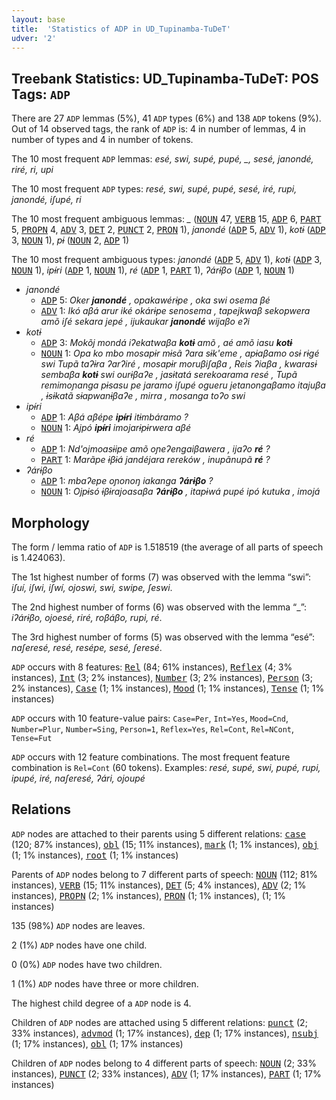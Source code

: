 ```yaml
---
layout: base
title:  'Statistics of ADP in UD_Tupinamba-TuDeT'
udver: '2'
---
```


## Treebank Statistics: UD_Tupinamba-TuDeT: POS Tags: `ADP`

There are 27 `ADP` lemmas (5%), 41 `ADP` types (6%) and 138 `ADP` tokens (9%).
Out of 14 observed tags, the rank of `ADP` is: 4 in number of lemmas, 4 in number of types and 4 in number of tokens.

The 10 most frequent `ADP` lemmas: <em>esé, swi, supé, pupé, _, sesé, janondé, riré, ri, upi</em>

The 10 most frequent `ADP` types:  <em>resé, swi, supé, pupé, sesé, iré, rupi, janondé, iʃupé, ri</em>

The 10 most frequent ambiguous lemmas: <em>_</em> (<tt><a href="tpn_tudet-pos-NOUN.html">NOUN</a></tt> 47, <tt><a href="tpn_tudet-pos-VERB.html">VERB</a></tt> 15, <tt><a href="tpn_tudet-pos-ADP.html">ADP</a></tt> 6, <tt><a href="tpn_tudet-pos-PART.html">PART</a></tt> 5, <tt><a href="tpn_tudet-pos-PROPN.html">PROPN</a></tt> 4, <tt><a href="tpn_tudet-pos-ADV.html">ADV</a></tt> 3, <tt><a href="tpn_tudet-pos-DET.html">DET</a></tt> 2, <tt><a href="tpn_tudet-pos-PUNCT.html">PUNCT</a></tt> 2, <tt><a href="tpn_tudet-pos-PRON.html">PRON</a></tt> 1), <em>janondé</em> (<tt><a href="tpn_tudet-pos-ADP.html">ADP</a></tt> 5, <tt><a href="tpn_tudet-pos-ADV.html">ADV</a></tt> 1), <em>kotɨ</em> (<tt><a href="tpn_tudet-pos-ADP.html">ADP</a></tt> 3, <tt><a href="tpn_tudet-pos-NOUN.html">NOUN</a></tt> 1), <em>pɨ</em> (<tt><a href="tpn_tudet-pos-NOUN.html">NOUN</a></tt> 2, <tt><a href="tpn_tudet-pos-ADP.html">ADP</a></tt> 1)

The 10 most frequent ambiguous types:  <em>janondé</em> (<tt><a href="tpn_tudet-pos-ADP.html">ADP</a></tt> 5, <tt><a href="tpn_tudet-pos-ADV.html">ADV</a></tt> 1), <em>kotɨ</em> (<tt><a href="tpn_tudet-pos-ADP.html">ADP</a></tt> 3, <tt><a href="tpn_tudet-pos-NOUN.html">NOUN</a></tt> 1), <em>ipɨ́ri</em> (<tt><a href="tpn_tudet-pos-ADP.html">ADP</a></tt> 1, <tt><a href="tpn_tudet-pos-NOUN.html">NOUN</a></tt> 1), <em>ré</em> (<tt><a href="tpn_tudet-pos-ADP.html">ADP</a></tt> 1, <tt><a href="tpn_tudet-pos-PART.html">PART</a></tt> 1), <em>ʔárɨβo</em> (<tt><a href="tpn_tudet-pos-ADP.html">ADP</a></tt> 1, <tt><a href="tpn_tudet-pos-NOUN.html">NOUN</a></tt> 1)


* <em>janondé</em>
  * <tt><a href="tpn_tudet-pos-ADP.html">ADP</a></tt> 5: <em>Oker <b>janondé</b> , opakawérɨpe , oka swi osema βé</em>
  * <tt><a href="tpn_tudet-pos-ADV.html">ADV</a></tt> 1: <em>Ikó aβá arur iké okárɨpe senosema , tapejkwaβ sekopwera amõ iʃé sekara jepé , ijukaukar <b>janondé</b> wijaβo eʔi</em>
* <em>kotɨ</em>
  * <tt><a href="tpn_tudet-pos-ADP.html">ADP</a></tt> 3: <em>Mokõj mondá iʔekatwaβa <b>kotɨ</b> amõ , aé amõ iasu <b>kotɨ</b></em>
  * <tt><a href="tpn_tudet-pos-NOUN.html">NOUN</a></tt> 1: <em>Opa ko mbo mosapɨr mɨsã ʔara sɨk'eme , apɨaβamo osɨ rɨgé swi Tupã taʔɨra ʔarʔiré , mosapɨr moruβiʃaβa , Reis ʔiaβa , kwarasɨ sembaβa <b>kotɨ</b> swi ourɨβaʔe , jasɨtatá serekoarama resé , Tupã remimoɲanga pɨsasu pe jaramo iʃupé ogueru jetanongaβamo itajuβa , ɨsɨkatã sɨapwanɨβaʔe , mirra , mosanga toʔo swi</em>
* <em>ipɨ́ri</em>
  * <tt><a href="tpn_tudet-pos-ADP.html">ADP</a></tt> 1: <em>Aβá aβépe <b>ipɨ́ri</b> itɨmbáramo ?</em>
  * <tt><a href="tpn_tudet-pos-NOUN.html">NOUN</a></tt> 1: <em>Ajpó <b>ipɨ́ri</b> imojarɨpɨrwera aβé</em>
* <em>ré</em>
  * <tt><a href="tpn_tudet-pos-ADP.html">ADP</a></tt> 1: <em>Nd'ojmoasɨipe amõ oɲeʔengaiβawera , ijaʔo <b>ré</b> ?</em>
  * <tt><a href="tpn_tudet-pos-PART.html">PART</a></tt> 1: <em>Marãpe ɨβɨá jandéjara rereków , inupãnupã <b>ré</b> ?</em>
* <em>ʔárɨβo</em>
  * <tt><a href="tpn_tudet-pos-ADP.html">ADP</a></tt> 1: <em>mbaʔepe oɲonoŋ iakanga <b>ʔárɨβo</b> ?</em>
  * <tt><a href="tpn_tudet-pos-NOUN.html">NOUN</a></tt> 1: <em>Ojpɨsó ɨβɨrajoasaβa <b>ʔárɨβo</b> , itapɨwá pupé ipó kutuka , imojá</em>

## Morphology

The form / lemma ratio of `ADP` is 1.518519 (the average of all parts of speech is 1.424063).

The 1st highest number of forms (7) was observed with the lemma “swi”: <em>iʃuí, iʃwi, iʃwí, ojoswi, swi, swipe, ʃeswi</em>.

The 2nd highest number of forms (6) was observed with the lemma “_”: <em>iʔárɨβo, ojoesé, riré, roβáβo, rupi, ré</em>.

The 3rd highest number of forms (5) was observed with the lemma “esé”: <em>naʃeresé, resé, resépe, sesé, ʃeresé</em>.

`ADP` occurs with 8 features: <tt><a href="tpn_tudet-feat-Rel.html">Rel</a></tt> (84; 61% instances), <tt><a href="tpn_tudet-feat-Reflex.html">Reflex</a></tt> (4; 3% instances), <tt><a href="tpn_tudet-feat-Int.html">Int</a></tt> (3; 2% instances), <tt><a href="tpn_tudet-feat-Number.html">Number</a></tt> (3; 2% instances), <tt><a href="tpn_tudet-feat-Person.html">Person</a></tt> (3; 2% instances), <tt><a href="tpn_tudet-feat-Case.html">Case</a></tt> (1; 1% instances), <tt><a href="tpn_tudet-feat-Mood.html">Mood</a></tt> (1; 1% instances), <tt><a href="tpn_tudet-feat-Tense.html">Tense</a></tt> (1; 1% instances)

`ADP` occurs with 10 feature-value pairs: `Case=Per`, `Int=Yes`, `Mood=Cnd`, `Number=Plur`, `Number=Sing`, `Person=1`, `Reflex=Yes`, `Rel=Cont`, `Rel=NCont`, `Tense=Fut`

`ADP` occurs with 12 feature combinations.
The most frequent feature combination is `Rel=Cont` (60 tokens).
Examples: <em>resé, supé, swi, pupé, rupi, ipupé, iré, naʃeresé, ʔári, ojoupé</em>


## Relations

`ADP` nodes are attached to their parents using 5 different relations: <tt><a href="tpn_tudet-dep-case.html">case</a></tt> (120; 87% instances), <tt><a href="tpn_tudet-dep-obl.html">obl</a></tt> (15; 11% instances), <tt><a href="tpn_tudet-dep-mark.html">mark</a></tt> (1; 1% instances), <tt><a href="tpn_tudet-dep-obj.html">obj</a></tt> (1; 1% instances), <tt><a href="tpn_tudet-dep-root.html">root</a></tt> (1; 1% instances)

Parents of `ADP` nodes belong to 7 different parts of speech: <tt><a href="tpn_tudet-pos-NOUN.html">NOUN</a></tt> (112; 81% instances), <tt><a href="tpn_tudet-pos-VERB.html">VERB</a></tt> (15; 11% instances), <tt><a href="tpn_tudet-pos-DET.html">DET</a></tt> (5; 4% instances), <tt><a href="tpn_tudet-pos-ADV.html">ADV</a></tt> (2; 1% instances), <tt><a href="tpn_tudet-pos-PROPN.html">PROPN</a></tt> (2; 1% instances), <tt><a href="tpn_tudet-pos-PRON.html">PRON</a></tt> (1; 1% instances),  (1; 1% instances)

135 (98%) `ADP` nodes are leaves.

2 (1%) `ADP` nodes have one child.

0 (0%) `ADP` nodes have two children.

1 (1%) `ADP` nodes have three or more children.

The highest child degree of a `ADP` node is 4.

Children of `ADP` nodes are attached using 5 different relations: <tt><a href="tpn_tudet-dep-punct.html">punct</a></tt> (2; 33% instances), <tt><a href="tpn_tudet-dep-advmod.html">advmod</a></tt> (1; 17% instances), <tt><a href="tpn_tudet-dep-dep.html">dep</a></tt> (1; 17% instances), <tt><a href="tpn_tudet-dep-nsubj.html">nsubj</a></tt> (1; 17% instances), <tt><a href="tpn_tudet-dep-obl.html">obl</a></tt> (1; 17% instances)

Children of `ADP` nodes belong to 4 different parts of speech: <tt><a href="tpn_tudet-pos-NOUN.html">NOUN</a></tt> (2; 33% instances), <tt><a href="tpn_tudet-pos-PUNCT.html">PUNCT</a></tt> (2; 33% instances), <tt><a href="tpn_tudet-pos-ADV.html">ADV</a></tt> (1; 17% instances), <tt><a href="tpn_tudet-pos-PART.html">PART</a></tt> (1; 17% instances)


